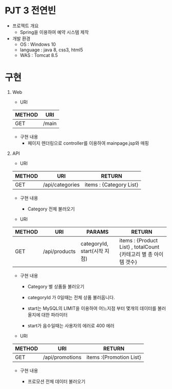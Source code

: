 # PJT 3 전연빈

- 프로젝트 개요
  - Spring을 이용하여 예약 시스템 제작
- 개발 환경	
  - OS : Windows 10
  - language : java 8, css3, html5
  - WAS : Tomcat 8.5



# 구현

1. Web

   - URI

   | METHOD | URI   |
   | ------ | ----- |
   | GET    | /main |

   - 구현 내용
     - 페이지 렌더링으로 controller를 이용하여 mainpage.jsp와 매핑

2. API

   - URI

   | METHOD | URI             | RETURN                   |
   | ------ | --------------- | ------------------------ |
   | GET    | /api/categories | items  : {Category List} |

   - 구현 내용

     - Category 전체 불러오기

       

   - URI

   | METHOD | URI           | PARAMS                       | RETURN                                                       |
   | ------ | ------------- | ---------------------------- | ------------------------------------------------------------ |
   | GET    | /api/products | categoryId, start(시작 지점) | items : {Product List} , totalCount {카테고리 별 총 아이템 갯수} |

   - 구현 내용

     - Category 별 상품들 불러오기

     - categoryId 가 0일때는 전체 상품 불러옵니다.

     - start는 MySQL의 LIMIT을 이용하여 어느지점 부터 몇개의 데이터를 불러올지에 대한 파라미터

     - start가 음수일때는 사용자의 에러로 400 에러

       

   - URI

   | METHOD | URI             | RETURN                  |
   | ------ | --------------- | ----------------------- |
   | GET    | /api/promotions | items :{Promotion List} |

   - 구현 내용

     - 프로모션 전체 데이터 불러오기

       

   